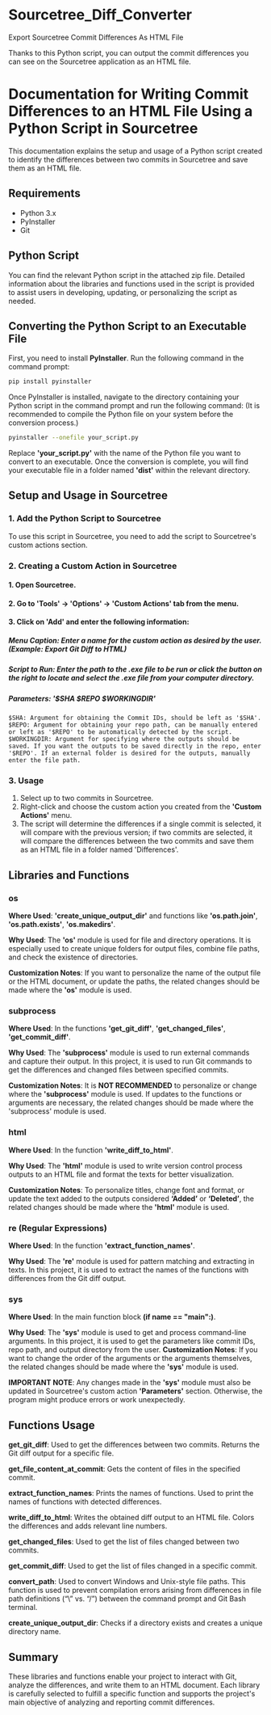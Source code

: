 # Sourcetree_Diff_Converter
Export Sourcetree Commit Differences As HTML File

Thanks to this Python script, you can output the commit differences 
you can see on the Sourcetree application as an HTML file.

# Documentation for Writing Commit Differences to an HTML File Using a Python Script in Sourcetree

This documentation explains the setup and usage of a Python script created to identify the differences between two commits in Sourcetree and save them as an HTML file.

## Requirements

- Python 3.x
- PyInstaller
- Git

## Python Script

You can find the relevant Python script in the attached zip file. Detailed information about the libraries and functions used in the script is provided to assist users in developing, updating, or personalizing the script as needed.

## Converting the Python Script to an Executable File

First, you need to install **PyInstaller**. Run the following command in the command prompt:
```sh
pip install pyinstaller
```
Once PyInstaller is installed, navigate to the directory containing your Python script in the command prompt and run the following command: (It is recommended to compile the Python file on your system before the conversion process.)

```sh
pyinstaller --onefile your_script.py
```

Replace **'your_script.py'** with the name of the Python file you want to convert to an executable. Once the conversion is complete, you will find your executable file in a folder named **'dist'** within the relevant directory.

## Setup and Usage in Sourcetree

### 1. Add the Python Script to Sourcetree

To use this script in Sourcetree, you need to add the script to Sourcetree's custom actions section.

### 2. Creating a Custom Action in Sourcetree

#### 1. Open Sourcetree.
#### 2. Go to 'Tools' -> 'Options' -> 'Custom Actions' tab from the menu.
#### 3. Click on 'Add' and enter the following information:
  ##### Menu Caption: Enter a name for the custom action as desired by the user. (Example: Export Git Diff to HTML)
  ##### Script to Run: Enter the path to the .exe file to be run or click the button on the right to locate and select the     .exe file from your computer directory.
  ##### Parameters: '$SHA $REPO $WORKINGDIR'
    $SHA: Argument for obtaining the Commit IDs, should be left as '$SHA'.
    $REPO: Argument for obtaining your repo path, can be manually entered or left as '$REPO' to be automatically detected by the script.
    $WORKINGDIR: Argument for specifying where the outputs should be saved. If you want the outputs to be saved directly in the repo, enter '$REPO'. If an external folder is desired for the outputs, manually enter the file path.

### 3. Usage
1. Select up to two commits in Sourcetree.
2. Right-click and choose the custom action you created from the **'Custom Actions'** menu.
3. The script will determine the differences if a single commit is selected, it will compare with the previous version; if two commits are selected, it will compare the differences between the two commits and save them as an HTML file in a folder named 'Differences'.

## Libraries and Functions

### os
**Where Used**: **'create_unique_output_dir'** and functions like **'os.path.join'**, **'os.path.exists'**, **'os.makedirs'**.

**Why Used**: The **'os'** module is used for file and directory operations. It is especially used to create unique folders for output files, combine file paths, and check the existence of directories.

**Customization Notes**: If you want to personalize the name of the output file or the HTML document, or update the paths, the related changes should be made where the **'os'** module is used.

### subprocess
**Where Used**: In the functions **'get_git_diff'**, **'get_changed_files'**, **'get_commit_diff'**.

**Why Used**: The **'subprocess'** module is used to run external commands and capture their output. In this project, it is used to run Git commands to get the differences and changed files between specified commits.

**Customization Notes**: It is **NOT RECOMMENDED** to personalize or change where the **'subprocess'** module is used. If updates to the functions or arguments are necessary, the related changes should be made where the 'subprocess' module is used.

### html
**Where Used**: In the function **'write_diff_to_html'**.

**Why Used**: The **'html'** module is used to write version control process outputs to an HTML file and format the texts for better visualization.

**Customization Notes**: To personalize titles, change font and format, or update the text added to the outputs considered **‘Added’** or **‘Deleted’**, the related changes should be made where the **'html'** module is used.

### re (Regular Expressions)
**Where Used**: In the function **'extract_function_names'**.

**Why Used**: The **'re'** module is used for pattern matching and extracting in texts. In this project, it is used to extract the names of the functions with differences from the Git diff output.

### sys
**Where Used**: In the main function block **(if __name__ == "__main__":)**.

**Why Used**: The **'sys'** module is used to get and process command-line arguments. In this project, it is used to get the parameters like commit IDs, repo path, and output directory from the user.
**Customization Notes**: If you want to change the order of the arguments or the arguments themselves, the related changes should be made where the **'sys'** module is used.

**IMPORTANT NOTE**: Any changes made in the **'sys'** module must also be updated in Sourcetree's custom action **'Parameters'** section. Otherwise, the program might produce errors or work unexpectedly.

## Functions Usage
**get_git_diff**: Used to get the differences between two commits. Returns the Git diff output for a specific file.

**get_file_content_at_commit**: Gets the content of files in the specified commit.

**extract_function_names**: Prints the names of functions. Used to print the names of functions with detected differences.

**write_diff_to_html**: Writes the obtained diff output to an HTML file. Colors the differences and adds relevant line numbers.

**get_changed_files**: Used to get the list of files changed between two commits.

**get_commit_diff**: Used to get the list of files changed in a specific commit.

**convert_path**: Used to convert Windows and Unix-style file paths. This function is used to prevent compilation errors arising from differences in file path definitions (“\” vs. “/”) between the command prompt and Git Bash terminal.

**create_unique_output_dir**: Checks if a directory exists and creates a unique directory name.

## Summary
These libraries and functions enable your project to interact with Git, analyze the differences, and write them to an HTML document. Each library is carefully selected to fulfill a specific function and supports the project's main objective of analyzing and reporting commit differences.
